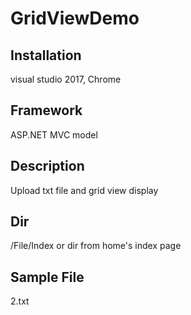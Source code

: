 # GridViewDemo

## Installation
visual studio 2017, Chrome

## Framework
ASP.NET MVC model

## Description
Upload txt file and grid view display

## Dir
/File/Index or dir from home's index page

## Sample File
2.txt
